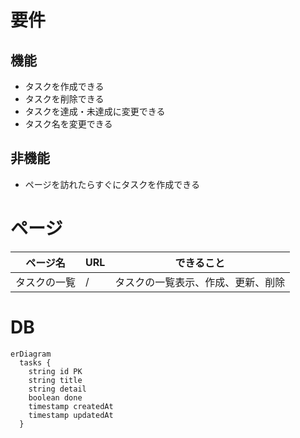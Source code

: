 # 要件

## 機能

- タスクを作成できる
- タスクを削除できる
- タスクを達成・未達成に変更できる
- タスク名を変更できる

## 非機能

- ページを訪れたらすぐにタスクを作成できる

# ページ

| ページ名     | URL | できること                         |
| ------------ | --- | ---------------------------------- |
| タスクの一覧 | /   | タスクの一覧表示、作成、更新、削除 |

# DB

```mermaid
erDiagram
  tasks {
    string id PK
    string title
    string detail
    boolean done
    timestamp createdAt
    timestamp updatedAt
  }

```
